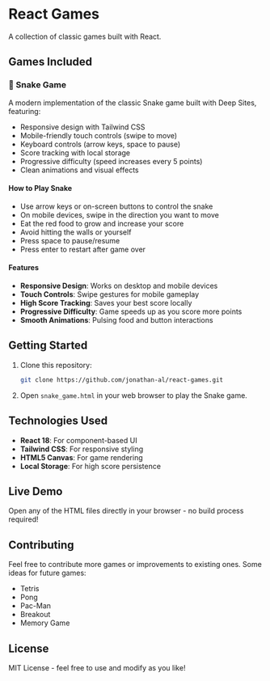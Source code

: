 # React Games

A collection of classic games built with React.

## Games Included

### 🐍 Snake Game
A modern implementation of the classic Snake game built with Deep Sites, featuring:
- Responsive design with Tailwind CSS
- Mobile-friendly touch controls (swipe to move)
- Keyboard controls (arrow keys, space to pause)
- Score tracking with local storage
- Progressive difficulty (speed increases every 5 points)
- Clean animations and visual effects

#### How to Play Snake
- Use arrow keys or on-screen buttons to control the snake
- On mobile devices, swipe in the direction you want to move
- Eat the red food to grow and increase your score
- Avoid hitting the walls or yourself
- Press space to pause/resume
- Press enter to restart after game over

#### Features
- **Responsive Design**: Works on desktop and mobile devices
- **Touch Controls**: Swipe gestures for mobile gameplay
- **High Score Tracking**: Saves your best score locally
- **Progressive Difficulty**: Game speeds up as you score more points
- **Smooth Animations**: Pulsing food and button interactions

## Getting Started

1. Clone this repository:
   ```bash
   git clone https://github.com/jonathan-al/react-games.git
   ```

2. Open `snake_game.html` in your web browser to play the Snake game.

## Technologies Used

- **React 18**: For component-based UI
- **Tailwind CSS**: For responsive styling
- **HTML5 Canvas**: For game rendering
- **Local Storage**: For high score persistence

## Live Demo

Open any of the HTML files directly in your browser - no build process required!

## Contributing

Feel free to contribute more games or improvements to existing ones. Some ideas for future games:
- Tetris
- Pong
- Pac-Man
- Breakout
- Memory Game

## License

MIT License - feel free to use and modify as you like!
